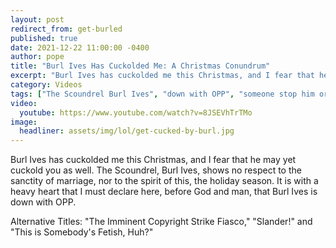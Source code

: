 ```yaml
---
layout: post
redirect_from: get-burled
published: true
date: 2021-12-22 11:00:00 -0400
author: pope
title: "Burl Ives Has Cuckolded Me: A Christmas Conundrum"
excerpt: "Burl Ives has cuckolded me this Christmas, and I fear that he may yet cuckold you as well. The Scoundrel, Burl Ives, shows no respect to the sanctity of marriage, nor to the spirit of this, the holiday season."
category: Videos
tags: ["The Scoundrel Burl Ives", "down with OPP", "someone stop him or he'll cuck again", "fuck you, Burl (my wife already did)", "Burl Ives", "bastard man", "Cuck King of Illinois", "he can't stop it even if he wants to", "fair use parody...I'm pretty sure", "Blunt Force Holiday Spirit", "AY GURL", "a total lack of respect for the dead", "flirty", "fuk u", "getting owned", "MY WIFE", "regrettable hookups", "marriage", "Cucked on High", "Merry Christmas", "Happy Holidays", "unless you're Burl Ives in which case fuck off", "god-resting like they're hot shit", "cucks"]
video:
  youtube: https://www.youtube.com/watch?v=8JSEVhTrTMo
image:
  headliner: assets/img/lol/get-cucked-by-burl.jpg
---
```


Burl Ives has cuckolded me this Christmas, and I fear that he may yet cuckold you as well. The Scoundrel, Burl Ives, shows no respect to the sanctity of marriage, nor to the spirit of this, the holiday season. It is with a heavy heart that I must declare here, before God and man, that Burl Ives is down with OPP.

Alternative Titles: "The Imminent Copyright Strike Fiasco," "Slander!" and "This is Somebody's Fetish, Huh?"